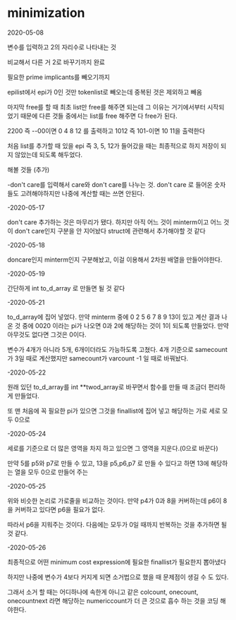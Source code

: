 # minimization

2020-05-08 

변수를 입력하고 2의 자리수로 나타내는 것

비교해서 다른 거 2로 바꾸기까지 완료

필요한  prime implicants를 빼오기까지

epilist에서 epi가 0인 것만 tokenlist로 빼오는데 중복된 것은 제외하고 빼옴


마지막 free를 할 때 최초 list만 free를 해주면 되는데 그 이유는 거기에서부터 시작되었기 때문에 다른 것들 중에서는 list를 free 해주면 다 free가 된다.

2200 즉 --00이면 0 4 8 12 를 출력하고 1012 즉 101-이면 10 11을 출력한다

처음 list를 추가할 때 있을 epi 즉 3, 5, 12가 들어갔을 때는 최종적으로 하지 저장이 되지 않았는데 되도록 해두었다.

해볼 것들 (추가)

-don't care를 입력해서 care와 don't care를 나누는 것. don't care 로 들어온 숫자들도 고려해야하지만 나중에 계산할 때는 쓰면 안된다.

-2020-05-17

don't care 추가하는 것은 마무리가 됐다. 하지만 아직 어느 것이 minterm이고 어느 것이 don't care인지 구분을 안 지어놨다 struct에 관련해서 추가해야할 것 같다

-2020-05-18

doncare인지 minterm인지 구분해놨고, 이걸 이용해서 2차원 배열을 만들어야한다.

-2020-05-19

간단하게 int to_d_array 로 만들면 될 것 같다

-2020-05-21

to_d_array에 집어 넣었다. 만약 minterm 중에 0 2 5 6 7 8 9 13이 있고 계산 결과 나온 것 중에 0020 이라는 pi가 나오면 0과 2에 해당하는 것이 1이 되도록 만들었다. 만약 아무것도 없다면 그것은 0이다.

변수가 4개가 아니라 5개, 6개이더라도 가능하도록 고쳤다. 4개 기준으로 samecount가 3일 때로 계산했지만 samecount가 varcount -1 일 때로 바꿔놨다.

-2020-05-22

원래 있던 to_d_array를 int **twod_array로 바꾸면서 함수를 만들 때 조금더 편리하게 만들었다.

또 맨 처음에 꼭 필요한 pi가 있으면 그것을 finallist에 집어 넣고 해당하는 가로 세로 모두 0으로 

-2020-05-24

세로를 기준으로 더 많은 영역을 차지 하고 있으면 그 영역을 지운다.(0으로 바꾼다)

만약 5를 p5와 p7로 만들 수 있고, 13을 p5,p6,p7 로 만들 수 있다고 하면 13에 해당하는 열을 모두 0으로 만들어 주는 

-2020-05-25

위와 비슷한 논리로 가로줄을 비교하는 것이다. 만약 p4가 0과 8을 커버하는데 p6이 8을 커버하고 있다면 p6을 필요가 없다.

따라서 p6을 지워주는 것이다. 다음에는 모두가 0일 때까지 반복하는 것을 추가하면 될 것 같다.

-2020-05-26

최종적으로 어떤 minimum cost expression에 필요한 finallist가 필요한지 뽑아냈다

하지만 나중에 변수가 4보다 커지게 되면 소거법으로 했을 때 문제점이 생길 수 도 있다.

그래서 소거 할 때는 어디하나에 속한게 아니고 같은 colcount, onecount, onecountnext 라면 해당하는 numericcount가 더 큰 것으로 흡수 하는 것을 코딩 해야한다.
